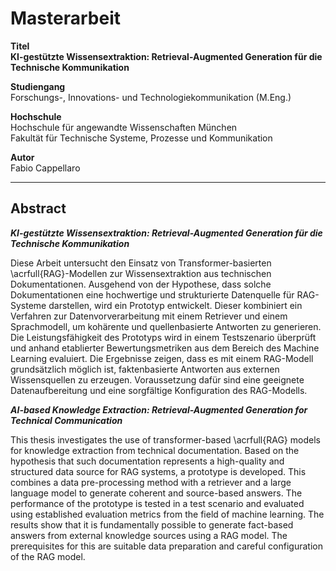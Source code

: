 # Masterarbeit

**Titel**  
**KI-gestützte Wissensextraktion: Retrieval-Augmented Generation für die Technische Kommunikation**

**Studiengang**  
Forschungs-, Innovations- und Technologiekommunikation (M.Eng.)

**Hochschule**  
Hochschule für angewandte Wissenschaften München  
Fakultät für Technische Systeme, Prozesse und Kommunikation

**Autor**  
Fabio Cappellaro

---

## Abstract

***KI-gestützte Wissensextraktion: Retrieval-Augmented Generation für die Technische Kommunikation***

Diese Arbeit untersucht den Einsatz von Transformer-basierten \acrfull{RAG}-Modellen zur Wissensextraktion aus technischen Dokumentationen. Ausgehend von der Hypothese, dass solche Dokumentationen eine hochwertige und strukturierte Datenquelle für RAG-Systeme darstellen, wird ein Prototyp entwickelt. Dieser kombiniert ein Verfahren zur Datenvorverarbeitung mit einem Retriever und einem Sprachmodell, um kohärente und quellenbasierte Antworten zu generieren. Die Leistungsfähigkeit des Prototyps wird in einem Testszenario überprüft und anhand etablierter Bewertungsmetriken aus dem Bereich des Machine Learning evaluiert.
Die Ergebnisse zeigen, dass es mit einem RAG-Modell grundsätzlich möglich ist, faktenbasierte Antworten aus externen Wissensquellen zu erzeugen. Voraussetzung dafür sind eine geeignete Datenaufbereitung und eine sorgfältige Konfiguration des RAG-Modells.


***AI-based Knowledge Extraction: Retrieval-Augmented Generation for Technical Communication***

This thesis investigates the use of transformer-based \acrfull{RAG} models for knowledge extraction from technical documentation. Based on the hypothesis that such documentation represents a high-quality and structured data source for RAG systems, a prototype is developed. This combines a data pre-processing method with a retriever and a large language model to generate coherent and source-based answers. The performance of the prototype is tested in a test scenario and evaluated using established evaluation metrics from the field of machine learning.
The results show that it is fundamentally possible to generate fact-based answers from external knowledge sources using a RAG model. The prerequisites for this are suitable data preparation and careful configuration of the RAG model.

